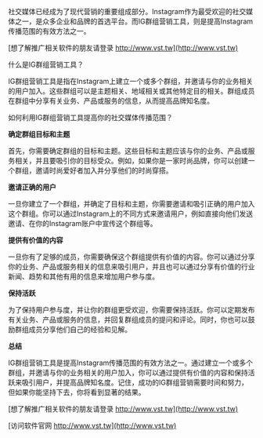 社交媒体已经成为了现代营销的重要组成部分。Instagram作为最受欢迎的社交媒体之一，是众多企业和品牌的首选平台。而IG群组营销工具，则是提高Instagram传播范围的有效方法之一。

[想了解推广相关软件的朋友请登录 http://www.vst.tw](http://www.vst.tw)

什么是IG群组营销工具？

IG群组营销工具是指在Instagram上建立一个或多个群组，并邀请与你的业务相关的用户加入。这些群组可以是主题相关、地域相关或其他特定目的相关。群组成员在群组中分享有关业务、产品或服务的信息，从而提高品牌知名度。

如何利用IG群组营销工具提高你的社交媒体传播范围？

**确定群组目标和主题**

首先，你需要确定群组的目标和主题。这些目标和主题应该与你的业务、产品或服务相关，并且要吸引你的目标受众。例如，如果你是一家时尚品牌，你可以创建一个群组，邀请时尚爱好者加入并分享他们的时尚穿搭。

**邀请正确的用户**

一旦你建立了一个群组，并确定了目标和主题，你需要邀请和吸引正确的用户加入这个群组。你可以通过Instagram上的不同方式来邀请用户，例如直接向他们发送邀请、在你的Instagram账户中宣传这个群组等。

**提供有价值的内容**

一旦你有了足够的成员，你需要确保这个群组提供有价值的内容。你可以通过分享你的业务、产品或服务相关的信息来吸引用户，并且也可以通过分享有价值的行业新闻、趋势和其他有用的信息来增加用户参与度。

**保持活跃**

为了保持用户参与度，并让你的群组更受欢迎，你需要保持活跃。你可以定期发布有关业务、产品或服务的信息，并回复群组成员的提问和评论。同时，你也可以鼓励群组成员分享他们自己的经验和见解。

**总结**

IG群组营销工具是提高Instagram传播范围的有效方法之一。通过建立一个或多个群组，并邀请与你的业务相关的用户加入，你可以通过提供有价值的内容和保持活跃来吸引用户，并提高品牌知名度。记住，成功的IG群组营销需要时间和努力，但如果你能坚持下去，你将看到显著的结果。

[想了解推广相关软件的朋友请登录 http://www.vst.tw](http://www.vst.tw)


[访问软件官网 http://www.vst.tw](http://www.vst.tw)
